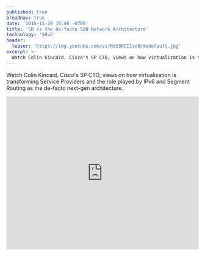 ```yaml
---
published: true
breadnav: true
date: '2016-11-20 16:48 -0700'
title: 'SR is the de-facto SDN Network Architecture'
technology: 'SRv6'
header:
  teaser: 'https://img.youtube.com/vi/Ndb3RCIlix8/mqdefault.jpg'
excerpt: >-
  Watch Colin Kincaid, Cisco's SP CTO, views on how virtualization is transforming Service Providers and the role played by IPv6 and Segment Routing as the de-facto next-gen architecture.
---
```

Watch Colin Kincaid, Cisco's SP CTO, views on how virtualization is transforming Service Providers and the role played by IPv6 and Segment Routing as the de-facto next-gen architecture.

<iframe width="100%" height="400px" src="https://www.youtube.com/embed/Ndb3RCIlix8" frameborder="0" allowfullscreen></iframe>